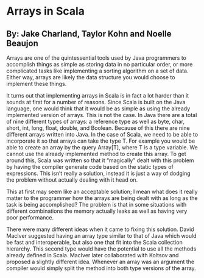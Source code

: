 Arrays in Scala
===============
By: Jake Charland, Taylor Kohn and Noelle Beaujon
-------------------------------------------------
Arrays are one of the quintessential tools used by Java programmers to accomplish things as simple as storing data 
in no particular order, or more complicated tasks like implementing a sorting algorithm on a set of data. Either way, 
arrays are likely the data structure you would choose to implement these things. 

It turns out that implementing arrays in Scala is in fact a lot harder than it sounds at first for a number of reasons. 
Since Scala is built on the Java language, one would think that it would be as simple as using the already implemented 
version of arrays. This is not the case. In Java there are a total of nine different types of arrays: a reference type 
as well as byte, char, short, int, long, float, double, and Boolean. Because of this there are nine different arrays 
written into Java. In the case of Scala, we need to be able to incorporate it so that arrays can take the type T. For 
example you would be able to create an array by the query Array[T], where T is a type variable. We cannot use the 
already implemented method to create this array. To get around this, Scala was written so that it “magically” dealt 
with this problem by having the compiler generate code based on the static types of expressions. This isn’t really a 
solution, instead it is just a way of dodging the problem without actually dealing with it head on. 

This at first may seem like an acceptable solution; I mean what does it really matter to the programmer how the 
arrays are being dealt with as long as the task is being accomplished? The problem is that in some situations with 
different combinations the memory actually leaks as well as having very poor performance. 

There were many different ideas when it came to fixing this solution. David MacIver suggested having an array type 
similar to that of Java which would be fast and interoperable, but also one that fit into the Scala collection hierarchy. 
This second type would have the potential to use all the methods already defined in Scala. MacIver later collaborated 
with Koltsov and proposed a slightly different idea. Whenever an array was an argument the compiler would simply split 
the method into both type versions of the array.
